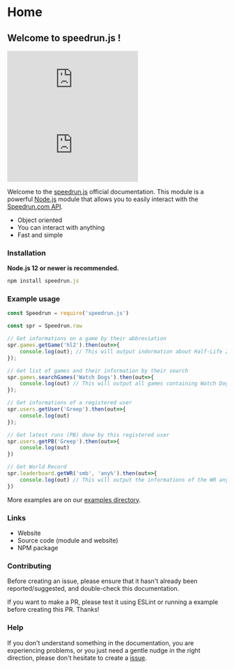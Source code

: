 # Home

## Welcome to speedrun.js !

![GitHub package.json version](https://img.shields.io/github/package-json/v/GreepTheSheep/speedrun.js?logo=npm) ![npm](https://img.shields.io/npm/dt/speedrun.js?logo=npm) 

Welcome to the [speedrun.js](https://github.com/GreepTheSheep/speedrun.js) official documentation. This module is a powerful [Node.js](https://nodejs.org/) module that allows you to easily interact with the [Speedrun.com API](https://speedrun.com/).

* Object oriented
* You can interact with anything
* Fast and simple

### Installation

**Node.js 12 or newer is recommended.**

```javascript
npm install speedrun.js
```

### Example usage

```javascript
const Speedrun = require('speedrun.js')

const spr = Speedrun.raw

// Get informations on a game by their abbreviation
spr.games.getGame('hl2').then(out=>{
    console.log(out); // This will output indormation about Half-Life 2
});

// Get list of games and their information by their search
spr.games.searchGames('Watch Dogs').then(out=>{
    console.log(out) // This will output all games containing Watch Dogs in the name
});

// Get informations of a registered user
spr.users.getUser('Greep').then(out=>{
    console.log(out)
});

// Get latest runs (PB) done by this registered user
spr.users.getPB('Greep').then(out=>{
    console.log(out) 
})

// Get World Record
spr.leaderboard.getWR('smb', 'any%').then(out=>{
    console.log(out) // This will output the informations of the WR any% of Super Meat Boy (and not Super Mario Bros)
})
```

More examples are on our [examples directory](https://github.com/GreepTheSheep/speedrun.js/tree/main/examples).

### Links

* Website
* Source code \(module and website\)
* NPM package

### Contributing

Before creating an issue, please ensure that it hasn't already been reported/suggested, and double-check this documentation.

If you want to make a PR, please test it using ESLint or running a example before creating this PR. Thanks!

### Help

If you don't understand something in the documentation, you are experiencing problems, or you just need a gentle nudge in the right direction, please don't hesitate to create a [issue](https://github.com/GreepTheSheep/speedrun.js/issues).



